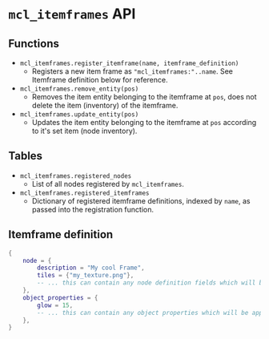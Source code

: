 # `mcl_itemframes` API

## Functions

* `mcl_itemframes.register_itemframe(name, itemframe_definition)`
	* Registers a new item frame as `"mcl_itemframes:"..name`. See Itemframe definition below for reference.
* `mcl_itemframes.remove_entity(pos)`
	* Removes the item entity belonging to the itemframe at `pos`, does not delete the item (inventory) of the itemframe.
* `mcl_itemframes.update_entity(pos)`
	* Updates the item entity belonging to the itemframe at `pos` according to it's set item (node inventory).

## Tables

* `mcl_itemframes.registered_nodes`
    * List of all nodes registered by `mcl_itemframes`.
* `mcl_itemframes.registered_itemframes`
    * Dictionary of registered itemframe definitions, indexed by `name`, as passed into the registration function.

## Itemframe definition

```lua
{
	node = {
		description = "My cool Frame",
		tiles = {"my_texture.png"},
		-- ... this can contain any node definition fields which will be used for the itemframe node
	},
	object_properties = {
		glow = 15,
		-- ... this can contain any object properties which will be applied to the item entity
	},
}
```
